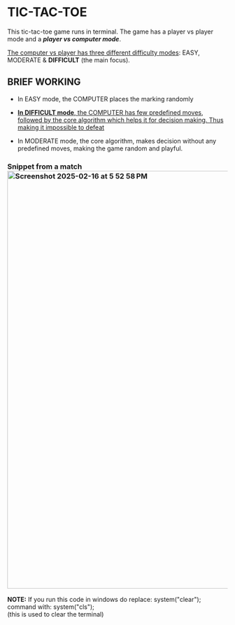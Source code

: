 # TIC-TAC-TOE
This tic-tac-toe game runs in terminal. The game has a player vs player mode and a ***player vs computer mode***.

<ins>The computer vs player has three different difficulty modes</ins>: EASY, MODERATE & **DIFFICULT** (the main focus).


## BRIEF WORKING
- In EASY mode, the COMPUTER places the marking randomly  

- <ins>**In DIFFICULT mode**, the COMPUTER has few predefined moves, followed by the core algorithm which helps it for decision making. Thus making it impossible to defeat<ins>  

- In MODERATE mode, the core algorithm, makes decision without any predefined moves, making the game random and playful.


### Snippet from a match  <img width="955" alt="Screenshot 2025-02-16 at 5 52 58 PM" src="https://github.com/user-attachments/assets/f48883af-614c-479f-9876-13906ae0e5b9" />


**NOTE:** If you run this code in windows do replace:   system("clear");   command with:   system("cls");  
 (this is used to clear the terminal)
